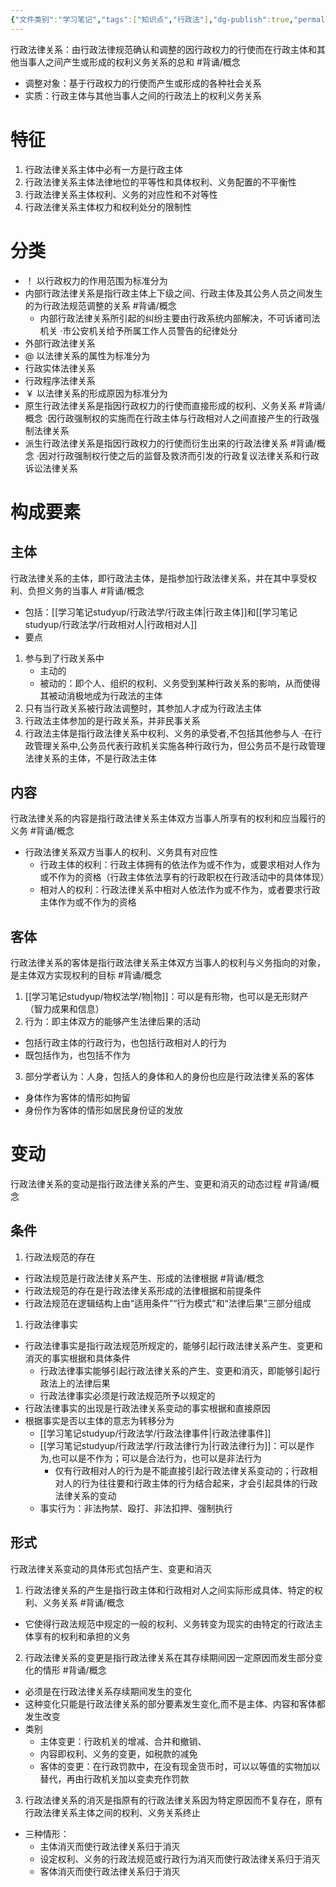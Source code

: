 ```yaml
---
{"文件类别":"学习笔记","tags":["知识点","行政法"],"dg-publish":true,"permalink":"/学习笔记studyup/行政法学/行政法律关系/","dgPassFrontmatter":true,"created":"2024-09-12T20:40:25.587+08:00","updated":"2024-10-31T14:34:24.980+08:00"}
---
```


行政法律关系：由行政法律规范确认和调整的因行政权力的行使而在行政主体和其他当事人之间产生或形成的权利义务关系的总和 #背诵/概念 
- 调整对象：基于行政权力的行使而产生或形成的各种社会关系
- 实质：行政主体与其他当事人之间的行政法上的权利义务关系
# 特征
1. 行政法律关系主体中必有一方是行政主体
2. 行政法律关系主体法律地位的平等性和具体权利、义务配置的不平衡性
3. 行政法律关系主体权利、义务的对应性和不对等性
4. 行政法律关系主体权力和权利处分的限制性
# 分类
- ！ 以行政权力的作用范围为标准分为
- 内部行政法律关系是指行政主体上下级之间、行政主体及其公务人员之间发生的为行政法规范调整的关系 #背诵/概念 
	- 内部行政法律关系所引起的纠纷主要由行政系统内部解决，不可诉诸司法机关
	·市公安机关给予所属工作人员警告的纪律处分
- 外部行政法律关系
- @ 以法律关系的属性为标准分为
- 行政实体法律关系
- 行政程序法律关系
- ￥ 以法律关系的形成原因为标准分为
- 原生行政法律关系是指因行政权力的行使而直接形成的权利、义务关系 #背诵/概念 
·因行政强制权的实施而在行政主体与行政相对人之间直接产生的行政强制法律关系
- 派生行政法律关系是指因行政权力的行使而衍生出来的行政法律关系 #背诵/概念 
·因对行政强制权行使之后的监督及救济而引发的行政复议法律关系和行政诉讼法律关系
# 构成要素
## 主体
行政法律关系的主体，即行政法主体，是指参加行政法律关系，并在其中享受权利、负担义务的当事人 #背诵/概念 
- 包括：[[学习笔记studyup/行政法学/行政主体\|行政主体]]和[[学习笔记studyup/行政法学/行政相对人\|行政相对人]]
- 要点
1. 参与到了行政关系中
	- 主动的
	- 被动的：即个人、组织的权利、义务受到某种行政关系的影响，从而使得其被动消极地成为行政法的主体
2. 只有当行政关系被行政法调整时，其参加人才成为行政法主体
3. 行政法主体参加的是行政关系，并非民事关系
4. 行政法主体是指行政法律关系中权利、义务的承受者,不包括其他参与人
·在行政管理关系中,公务员代表行政机关实施各种行政行为，但公务员不是行政管理法律关系的主体，不是行政法主体
## 内容
行政法律关系的内容是指行政法律关系主体双方当事人所享有的权利和应当履行的义务 #背诵/概念 
- 行政法律关系双方当事人的权利、义务具有对应性
	- 行政主体的权利：行政主体拥有的依法作为或不作为，或要求相对人作为或不作为的资格（行政主体依法享有的行政职权在行政活动中的具体体现）
	- 相对人的权利：行政法律关系中相对人依法作为或不作为，或者要求行政主体作为或不作为的资格
## 客体
行政法律关系的客体是指行政法律关系主体双方当事人的权利与义务指向的对象，是主体双方实现权利的目标 #背诵/概念 
1. [[学习笔记studyup/物权法学/物\|物]]：可以是有形物，也可以是无形财产（智力成果和信息）
2. 行为：即主体双方的能够产生法律后果的活动
- 包括行政主体的行政行为，也包括行政相对人的行为
- 既包括作为，也包括不作为
3. 部分学者认为：人身，包括人的身体和人的身份也应是行政法律关系的客体
- 身体作为客体的情形如拘留
- 身份作为客体的情形如居民身份证的发放
# 变动
行政法律关系的变动是指行政法律关系的产生、变更和消灭的动态过程 #背诵/概念 
## 条件
1. 行政法规范的存在
- 行政法规范是行政法律关系产生、形成的法律根据 #背诵/概念 
- 行政法规范的存在是行政法律关系形成的法律根据和前提条件
- 行政法规范在逻辑结构上由“适用条件”“行为模式”和“法律后果”三部分组成
1. 行政法律事实
- 行政法律事实是指行政法规范所规定的，能够引起行政法律关系产生、变更和消灭的事实根据和具体条件
	- 行政法律事实能够引起行政法律关系的产生、变更和消灭，即能够引起行政法上的法律后果
	- 行政法律事实必须是行政法规范所予以规定的
- 行政法律事实的出现是行政法律关系变动的事实根据和直接原因
- 根据事实是否以主体的意志为转移分为
	- [[学习笔记studyup/行政法学/行政法律事件\|行政法律事件]]
	- [[学习笔记studyup/行政法学/行政法律行为\|行政法律行为]]：可以是作为,也可以是不作为；可以是合法行为，也可以是非法行为
		- 仅有行政相对人的行为是不能直接引起行政法律关系变动的；行政相对人的行为往往要和行政主体的行为结合起来，才会引起具体的行政法律关系的变动
	- 事实行为：非法拘禁、殴打、非法扣押、强制执行
## 形式
行政法律关系变动的具体形式包括产生、变更和消灭
1. 行政法律关系的产生是指行政主体和行政相对人之间实际形成具体、特定的权利、义务关系 #背诵/概念 
- 它使得行政法规范中规定的一般的权利、义务转变为现实的由特定的行政法主体享有的权利和承担的义务
2. 行政法律关系的变更是指行政法律关系在其存续期间因一定原因而发生部分变化的情形 #背诵/概念 
- 必须是在行政法律关系存续期间发生的变化
- 这种变化只能是行政法律关系的部分要素发生变化,而不是主体、内容和客体都发生改变
- 类别
	- 主体变更：行政机关的增减、合并和撤销、
	- 内容即权利、义务的变更，如税款的减免
	- 客体的变更：在行政罚款中，在没有现金货币时，可以以等值的实物加以替代，再由行政机关加以变卖充作罚款
3. 行政法律关系的消灭是指原有的行政法律关系因为特定原因而不复存在，原有行政法律关系主体之间的权利、义务关系终止
- 三种情形：
	- 主体消灭而使行政法律关系归于消灭
	- 设定权利、义务的行政法规范或行政行为消灭而使行政法律关系归于消灭
	- 客体消灭而使行政法律关系归于消灭